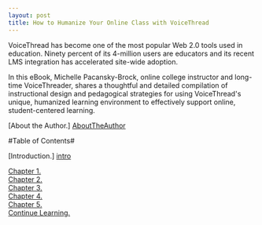 ```yaml
---
layout: post
title: How to Humanize Your Online Class with VoiceThread
---
```


VoiceThread has become one of the most popular Web 2.0 tools used in education. Ninety percent of its 4-million users are educators and its recent LMS integration has accelerated site-wide adoption.

In this eBook, Michelle Pacansky-Brock, online college instructor and long-time VoiceThreader, shares a thoughtful and detailed compilation of instructional design and pedagogical strategies for using VoiceThread's unique, humanized learning environment to effectively support online, student-centered learning.

[About the Author.] [AboutTheAuthor]

#Table of Contents#

[Introduction.] [intro]

[Chapter 1.][art1]  
[Chapter 2.][art2]  
[Chapter 3.][art3]  
[Chapter 4.][art4]  
[Chapter 5.][art5]  
[Continue Learning.][art6]  


[AboutTheAuthor]: AboutTheAuthor.html
[intro]: intro.html
[art1]: article1.html
[art2]: article2.html
[art3]: article3.html
[art4]: article4.html
[art5]: article5.html
[art6]: article6.html

